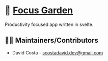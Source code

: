 # 🌱 [Focus Garden](https://scostadavid.github.io/focusgarden/)

Productivity focused app written in svelte.

## 👨‍💻 Maintainers/Contributors

* David Costa - [scostadavid.dev@gmail.com](mailto:scostadavid.dev@gmail.com)

